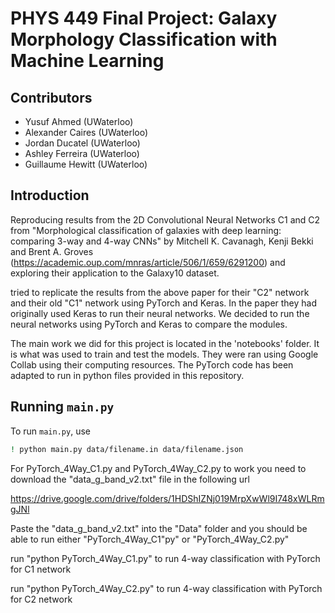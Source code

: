 # PHYS 449 Final Project: Galaxy Morphology Classification with Machine Learning

## Contributors
- Yusuf Ahmed (UWaterloo)
- Alexander Caires (UWaterloo)
- Jordan Ducatel (UWaterloo)
- Ashley Ferreira (UWaterloo)
- Guillaume Hewitt (UWaterloo)

## Introduction

Reproducing results from the 2D Convolutional Neural Networks C1 and C2 from "Morphological classification of galaxies with deep learning: comparing 3-way and 4-way CNNs" by Mitchell K. Cavanagh, Kenji Bekki and Brent A. Groves (https://academic.oup.com/mnras/article/506/1/659/6291200) and exploring their application to the Galaxy10 dataset.

tried to replicate the results from the above paper for their "C2" network and their old "C1" network using PyTorch and Keras. In the paper they had originally used Keras to run their neural networks. We decided to run the neural networks using PyTorch and Keras to compare the modules.

The main work we did for this project is located in the  'notebooks' folder. It is what was used to train and test the models. They were ran using Google Collab using their computing resources. The PyTorch code has been adapted to run in python files provided in this repository.

## Running `main.py`

To run `main.py`, use

```sh
! python main.py data/filename.in data/filename.json
```

For PyTorch_4Way_C1.py and PyTorch_4Way_C2.py to work you need to download the "data_g_band_v2.txt" file in the following url

https://drive.google.com/drive/folders/1HDShIZNj019MrpXwWl9I748xWLRmgJNl

Paste the "data_g_band_v2.txt" into the "Data" folder and you should be able to run either "PyTorch_4Way_C1"py" or "PyTorch_4Way_C2.py"

run "python PyTorch_4Way_C1.py" to run 4-way classification with PyTorch for C1 network

run "python PyTorch_4Way_C2.py" to run 4-way classification with PyTorch for C2 network

